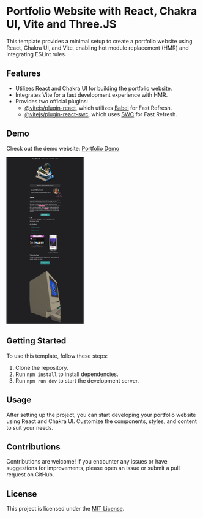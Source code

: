 # Portfolio Website with React, Chakra UI, Vite and Three.JS

This template provides a minimal setup to create a portfolio website using React, Chakra UI, and Vite, enabling hot module replacement (HMR) and integrating ESLint rules.

## Features

- Utilizes React and Chakra UI for building the portfolio website.
- Integrates Vite for a fast development experience with HMR.
- Provides two official plugins:
  - [@vitejs/plugin-react](https://github.com/vitejs/vite-plugin-react/blob/main/packages/plugin-react/README.md), which utilizes [Babel](https://babeljs.io/) for Fast Refresh.
  - [@vitejs/plugin-react-swc](https://github.com/vitejs/vite-plugin-react-swc), which uses [SWC](https://swc.rs/) for Fast Refresh.

## Demo

Check out the demo website: [Portfolio Demo](https://joanshameti.netlify.app/)

<img src="/demo.png" alt="Portfolio Demo" style="width: 40%;">

## Getting Started

To use this template, follow these steps:

1. Clone the repository.
2. Run `npm install` to install dependencies.
3. Run `npm run dev` to start the development server.

## Usage

After setting up the project, you can start developing your portfolio website using React and Chakra UI. Customize the components, styles, and content to suit your needs.

## Contributions

Contributions are welcome! If you encounter any issues or have suggestions for improvements, please open an issue or submit a pull request on GitHub.

## License

This project is licensed under the [MIT License](LICENSE).
